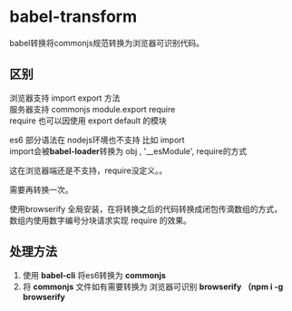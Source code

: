 # babel-transform
babel转换将commonjs规范转换为浏览器可识别代码。


## 区别
浏览器支持 import export 方法 <br>
服务器支持 commonjs module.export require <br>
require 也可以因使用 export default 的模块 <br>

es6 部分语法在 nodejs环境也不支持 比如 import <br >
import会被**babel-loader**转换为 obj , '__esModule', require的方式 <br >

这在浏览器端还是不支持，require没定义。。 <br >

需要再转换一次。 <br >

使用browserify 全局安装，在将转换之后的代码转换成闭包传滴数组的方式，<br>
数组内使用数字编号分块请求实现 require 的效果。<br >

## 处理方法

1) 使用 **babel-cli** 将es6转换为 **commonjs**
2) 将 **commonjs** 文件如有需要转换为 浏览器可识别 **browserify （npm i -g browserify**



